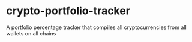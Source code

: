 # crypto-portfolio-tracker
A portfolio percentage tracker that compiles all cryptocurrencies from all wallets on all chains
